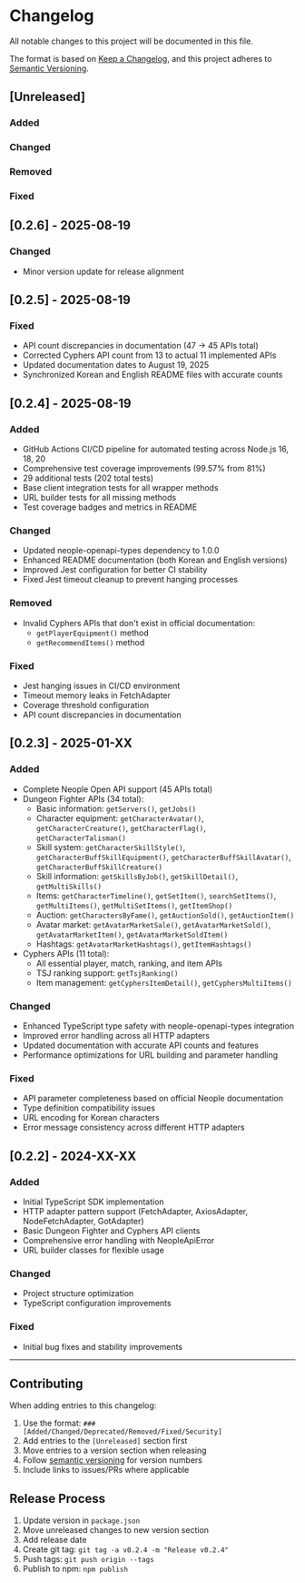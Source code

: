 # Changelog

All notable changes to this project will be documented in this file.

The format is based on [Keep a Changelog](https://keepachangelog.com/en/1.0.0/),
and this project adheres to [Semantic Versioning](https://semver.org/spec/v2.0.0.html).

## [Unreleased]

### Added

### Changed

### Removed

### Fixed

## [0.2.6] - 2025-08-19

### Changed
- Minor version update for release alignment

## [0.2.5] - 2025-08-19

### Fixed
- API count discrepancies in documentation (47 → 45 APIs total)
- Corrected Cyphers API count from 13 to actual 11 implemented APIs
- Updated documentation dates to August 19, 2025
- Synchronized Korean and English README files with accurate counts

## [0.2.4] - 2025-08-19

### Added
- GitHub Actions CI/CD pipeline for automated testing across Node.js 16, 18, 20
- Comprehensive test coverage improvements (99.57% from 81%)
- 29 additional tests (202 total tests)
- Base client integration tests for all wrapper methods
- URL builder tests for all missing methods
- Test coverage badges and metrics in README

### Changed
- Updated neople-openapi-types dependency to 1.0.0
- Enhanced README documentation (both Korean and English versions)
- Improved Jest configuration for better CI stability
- Fixed Jest timeout cleanup to prevent hanging processes

### Removed
- Invalid Cyphers APIs that don't exist in official documentation:
  - `getPlayerEquipment()` method
  - `getRecommendItems()` method

### Fixed
- Jest hanging issues in CI/CD environment
- Timeout memory leaks in FetchAdapter
- Coverage threshold configuration
- API count discrepancies in documentation

## [0.2.3] - 2025-01-XX

### Added
- Complete Neople Open API support (45 APIs total)
- Dungeon Fighter APIs (34 total):
  - Basic information: `getServers()`, `getJobs()`
  - Character equipment: `getCharacterAvatar()`, `getCharacterCreature()`, `getCharacterFlag()`, `getCharacterTalisman()`
  - Skill system: `getCharacterSkillStyle()`, `getCharacterBuffSkillEquipment()`, `getCharacterBuffSkillAvatar()`, `getCharacterBuffSkillCreature()`
  - Skill information: `getSkillsByJob()`, `getSkillDetail()`, `getMultiSkills()`
  - Items: `getCharacterTimeline()`, `getSetItem()`, `searchSetItems()`, `getMultiItems()`, `getMultiSetItems()`, `getItemShop()`
  - Auction: `getCharactersByFame()`, `getAuctionSold()`, `getAuctionItem()`
  - Avatar market: `getAvatarMarketSale()`, `getAvatarMarketSold()`, `getAvatarMarketItem()`, `getAvatarMarketSoldItem()`
  - Hashtags: `getAvatarMarketHashtags()`, `getItemHashtags()`
- Cyphers APIs (11 total):
  - All essential player, match, ranking, and item APIs
  - TSJ ranking support: `getTsjRanking()`
  - Item management: `getCyphersItemDetail()`, `getCyphersMultiItems()`

### Changed
- Enhanced TypeScript type safety with neople-openapi-types integration
- Improved error handling across all HTTP adapters
- Updated documentation with accurate API counts and features
- Performance optimizations for URL building and parameter handling

### Fixed
- API parameter completeness based on official Neople documentation
- Type definition compatibility issues
- URL encoding for Korean characters
- Error message consistency across different HTTP adapters

## [0.2.2] - 2024-XX-XX

### Added
- Initial TypeScript SDK implementation
- HTTP adapter pattern support (FetchAdapter, AxiosAdapter, NodeFetchAdapter, GotAdapter)
- Basic Dungeon Fighter and Cyphers API clients
- Comprehensive error handling with NeopleApiError
- URL builder classes for flexible usage

### Changed
- Project structure optimization
- TypeScript configuration improvements

### Fixed
- Initial bug fixes and stability improvements

---

## Contributing

When adding entries to this changelog:

1. Use the format: `### [Added/Changed/Deprecated/Removed/Fixed/Security]`
2. Add entries to the `[Unreleased]` section first
3. Move entries to a version section when releasing
4. Follow [semantic versioning](https://semver.org/) for version numbers
5. Include links to issues/PRs where applicable

## Release Process

1. Update version in `package.json`
2. Move unreleased changes to new version section
3. Add release date
4. Create git tag: `git tag -a v0.2.4 -m "Release v0.2.4"`
5. Push tags: `git push origin --tags`
6. Publish to npm: `npm publish`